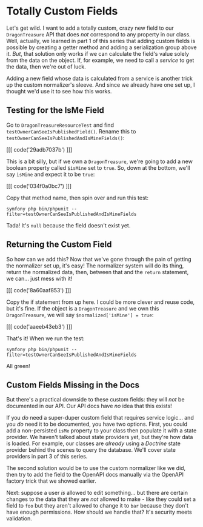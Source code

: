 # Totally Custom Fields

Let's get wild. I want to add a totally custom, crazy new field to
our `DragonTreasure` API that does *not* correspond to any property in our class.
Well, actually, we learned in part 1 of this series that adding custom fields is
possible by creating a getter method and adding a serialization group above it.
*But*, that solution only works if we can calculate the field's value solely from
the data on the object. If, for example, we need to call a *service* to get the
data, then we're out of luck.

Adding a new field whose data is calculated from a service is another trick up the
custom normalizer's sleeve. And since we already have one set up, I
thought we'd use it to see how this works.

## Testing for the IsMe Field

Go to `DragonTreasureResourceTest` and find
`testOwnerCanSeeIsPublishedField()`. Rename this to
`testOwnerCanSeeIsPublishedAndIsMineFields()`:

[[[ code('29adb7037b') ]]]

This is a bit silly, but if we own a `DragonTreasure`, we're going to add a new
boolean property called `$isMine` set to `true`. So, down at the bottom, we'll 
say `isMine` and expect it to be `true`:

[[[ code('034f0a0bc7') ]]]

Copy that method name, then spin over and run this test:

```terminal-silent
symfony php bin/phpunit --filter=testOwnerCanSeeIsPublishedAndIsMineFields
```

Tada! It's `null` because the field doesn't exist yet.

## Returning the Custom Field

So how can we add this? Now that we've gone through the pain of getting the
normalizer set up, it's easy! The normalizer system will do its thing,
return the normalized data, then, between that and the `return` statement,
we can... just mess with it!

[[[ code('8a60aaf853') ]]]

Copy the if statement from up here. I could be more clever and reuse code,
but it's fine. If the object is a `DragonTreasure` and we own this
`DragonTreasure`, we will say `$normalized['isMine'] = true`:

[[[ code('aaeeb43eb3') ]]]

That's it! When we run the test:

```terminal-silent
symfony php bin/phpunit --filter=testOwnerCanSeeIsPublishedAndIsMineFields
```

All green!

## Custom Fields Missing in the Docs

But there's a practical downside to these custom fields: they will *not* be
documented in our API. Our API docs have *no* idea that this exists!

If you *do* need a super-duper custom field that requires service logic...
and you *do* need it to be documented, you have two options. First, you could add
a non-persisted `isMe` property to your class then populate it with a state provider.
We haven't talked about state providers yet, but they're how data is loaded. For
example, our classes are *already* using a *Doctrine* state provider behind the
scenes to query the database. We'll cover state providers in part 3 of this series.

The second solution would be to use the custom normalizer like we did, then try
to add the field to the OpenAPI docs manually via the OpenAPI factory trick that
we showed earlier.

Next: suppose a user *is* allowed to edit something... but there are certain changes
to the data that they are *not* allowed to make - like they could set a field to
`foo` but they aren't allowed to change it to `bar` because they don't have enough
permissions. How should we handle that? It's security meets validation.
